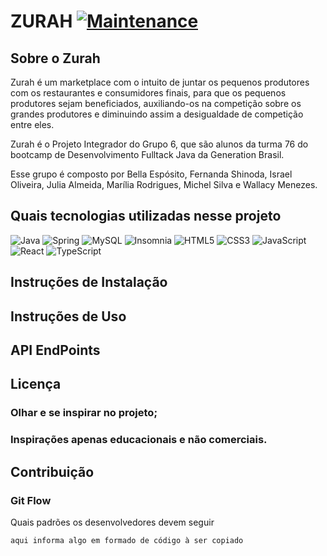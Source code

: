# ZURAH [![Maintenance](https://img.shields.io/badge/Maintained%3F-yes-green.svg)](https://GitHub.com/Naereen/StrapDown.js/graphs/commit-activity)


## Sobre o Zurah 
Zurah é um marketplace com o intuito de juntar os pequenos produtores com os restaurantes e consumidores finais, para que os pequenos produtores sejam beneficiados, auxiliando-os na competição sobre os grandes produtores e diminuindo assim a desigualdade de competição entre eles.

Zurah é o Projeto Integrador do Grupo 6, que são alunos da turma 76 do bootcamp de Desenvolvimento Fulltack Java da Generation Brasil.

Esse grupo é composto por Bella Espósito, Fernanda Shinoda, Israel Oliveira, Julia Almeida, Marília Rodrigues, Michel Silva e Wallacy Menezes.

## Quais tecnologias utilizadas nesse projeto

![Java](https://img.shields.io/badge/java-%23ED8B00.svg?style=for-the-badge&logo=openjdk&logoColor=white)
![Spring](https://img.shields.io/badge/spring-%236DB33F.svg?style=for-the-badge&logo=spring&logoColor=white)
![MySQL](https://img.shields.io/badge/mysql-4479A1.svg?style=for-the-badge&logo=mysql&logoColor=white)
![Insomnia](https://img.shields.io/badge/Insomnia-black?style=for-the-badge&logo=insomnia&logoColor=5849BE)
![HTML5](https://img.shields.io/badge/html5-%23E34F26.svg?style=for-the-badge&logo=html5&logoColor=white)
![CSS3](https://img.shields.io/badge/css3-%231572B6.svg?style=for-the-badge&logo=css3&logoColor=white)
![JavaScript](https://img.shields.io/badge/javascript-%23323330.svg?style=for-the-badge&logo=javascript&logoColor=%23F7DF1E)
![React](https://img.shields.io/badge/react-%2320232a.svg?style=for-the-badge&logo=react&logoColor=%2361DAFB)
![TypeScript](https://img.shields.io/badge/typescript-%23007ACC.svg?style=for-the-badge&logo=typescript&logoColor=white)

## Instruções de Instalação

## Instruções de Uso

## API EndPoints

## Licença

### Olhar e se inspirar no projeto;
### Inspirações apenas educacionais e não comerciais.

## Contribuição
### Git Flow
Quais padrões os desenvolvedores devem seguir

```bash
aqui informa algo em formado de código à ser copiado
```
